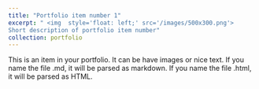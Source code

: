 ```yaml
---
title: "Portfolio item number 1"
excerpt: " <img  style='float: left;' src='/images/500x300.png'> 
Short description of portfolio item number"
collection: portfolio
---
```


This is an item in your portfolio. It can be have images or nice text. If you name the file .md, it will be parsed as markdown. If you name the file .html, it will be parsed as HTML. 
<!-- <img style="float: left;" src='/images/500x300.png'> -->

<!-- Continue markdown text... -->